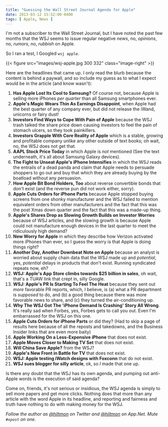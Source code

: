 ```yaml
---
title: "Guessing the Wall Street Journal Agenda for Apple"
date: 2013-03-12 15:52:00-0400
tags: [ Apple, News ]
---
```


I'm not a subscriber to the Wall Street Journal, but I have noted the past few months that the WSJ seems to issue regular negative *news*, no, *opinions*, no, *rumors*, no, *rubbish* on Apple. 

So I ran a test, I Googled `wsj apple`.

{{< figure src="images/wsj-apple.jpg 300 332" class="image-right" >}}

Here are the headlines that came up. I only read the blurb because the content is behind a paywall, and so include my guess as to what I expect would be in the article (and know wasn't):

1. **Has Apple Lost Its Cool to Samsung?** Of course not, because Apple is selling more iPhones *per quarter* than all Samsung smartphones ever.
2. **Apple's Magic Wears Thin As Earnings Disappoint**, when Apple had the best quarter of any company ever, but did not release the iWand, unicorns or fairy dust!
3. **Investors Find Ways to Cope With Pain of Apple** because the WSJ trash talked the share price down causing investors to feel the pain of stomach ulcers, so they took painkillers.
4. **Investors Grapple With Core Reality of Apple** which is a stable, growing and profitable company unlike any other outside of text books; oh wait, no, the WSJ does not get that.
5. **AAPL Stock Price Today** in which Apple is *not* mentioned (See the text underneath, it's all about Samsung Galaxy devices).
6. **The Fight to Unseat Apple's iPhone Intensifies** in which the WSJ reads the entrails of a dead panda and claim that Apple needs to persuade shoppers to go out and buy that which they are already buying by the boatload without any persuasion.
7. **How Apple Bit Bond Holders, Too** about reverse convertible bonds that don't exist (and the reverse pun did not work either, sorry).
8. **Apple Cuts Orders for iPhone Parts** because Apple stopped buying screens from one shonky manufacturer and the WSJ failed to mention equivalent orders from other manufacturers and the fact that this was the post Xmas down quarter and the fact that this was a made-up thing.
8. **Apple's Shares Drop as Slowing Growth Builds on Investor Worries** because of WSJ articles, and the slowing growth is because Apple could not manufacture enough devices in the last quarter to meet the ridiculously high demand?
9. **New Worry for Apple** in which they describe how Verizon activated more iPhones than ever, so I guess the worry is that Apple is doing things *right*?
10. **Another Day, Another Downbeat Note on Apple** because an analyst is worried about supply chain data that the WSJ made up and *potential*, yes, *potential* delays in products that don't exist. Running syndicated repeats now, eh?
11. **WSJ: Apple's App Store climbs towards $25 billion in sales**, oh wait, that's a TUAW link that crept in, silly Google.
12. **WSJ: Apple's PR Is Starting To Feel The Heat** because they sent out *more* favorable PR reports, which, I believe, is (a) what a PR department is *supposed* to do, and (b) a good thing because there was more favorable news to share, and (c) they turned the air-conditioning up.
13. **Why The WSJ Got The 'iPhone Demand Is Crashing' Story All Wrong**. It's really sad when Forbes, yes, Forbes gets to call you out. Even I'm embarrassed for the WSJ on this one.
14. **Apple Cuts Orders for iPhone Parts** or did they? (Had to skip a page of results here because of all the reposts and takedowns, and the Business Insider links that are even more baity)
15. **Apple Working On a Less-Expensive iPhone** that does not exist.
16. **Apple Moves Closer to Making TV Set** that does not exist.
17. **Will China Save Apple?** from the WSJ?
18. **Apple's New Front in Battle for TV** that does not exist. 
19. **WSJ: Apple testing iWatch designs with Foxconn** that do not exist.
20. **WSJ sues blogger for silly article**, ok, so *I* made that one up.


Is there any doubt that the WSJ has its own agenda, and pumping out anti-Apple words is the execution of said agenda? 

Come on, friends, it's not serious or insidious, the WSJ agenda is simply to sell more papers and get more clicks. Nothing does that more than any article with the word Apple in its headline, and reporting and fairness and truth have nothing to do with making money for the WSJ.

*Follow the author as [@hiltmon](https://twitter.com/hiltmon) on Twitter and [@hiltmon](http://alpha.app.net/hiltmon) on App.Net. Mute `#xpost` on one.*
